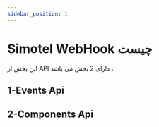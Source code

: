 ```yaml
---
sidebar_position: 1
---
```

# Simotel WebHook چیست 
این بخش از API دارای 2 بخش می باشد ،

## 1-Events Api
## 2-Components Api